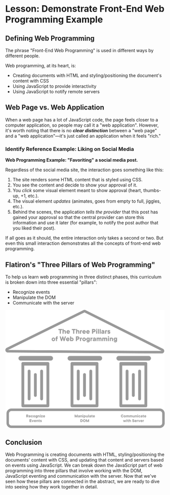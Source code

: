 # Lesson: Demonstrate Front-End Web Programming Example

## Defining Web Programming

The phrase "Front-End Web Programming" is used in different ways by different people.

Web programming, at its heart, is:

- Creating documents with HTML and styling/positioning the document's content with CSS
- Using JavaScript to provide interactivity
- Using JavaScript to notify remote servers

## Web Page vs. Web Application

When a web page has a lot of JavaScript code, the page feels closer to a computer application, so people may call it a "web application". However, it's worth noting that there is no _**clear distinction**_ between a "web page" and a "web application"—it's just called an application when it feels "rich."

### Identify Reference Example: Liking on Social Media

**Web Programming Example: "Favoriting" a social media post.**

Regardless of the social media site, the interaction goes something like this:

1. The site renders some HTML content that is styled using CSS.
2. You see the content and decide to show your approval of it.
3. You _click_ some visual element meant to show approval (heart, thumbs-up, +1, etc.).
4. The visual element _updates_ (animates, goes from empty to full, jiggles, etc.).
5. Behind the scenes, the application _tells the provider_ that this post has gained your approval so that the central provider can store this information and use it later (for example, to notify the post author that you liked their post).

If all goes as it should, the entire interaction only takes a second or two. But even this small interaction demonstrates all the concepts of front-end web programming.

## Flatiron's "Three Pillars of Web Programming"

To help us learn web programming in three distinct phases, this curriculum is broken down into three essential "pillars":

- Recognize events
- Manipulate the DOM
- Communicate with the server

![The Three Pillars of Web Programming](/public/images/front-end-web-programming-in-javascript/the-three-pillars-of-web-programming.png)

## Conclusion

Web Programming is creating documents with HTML, styling/positioning the documents' content with CSS, and updating that content and servers based on events using JavaScript. We can break down the JavaScript part of web programming into three pillars that involve working with the DOM, JavaScript eventing and communication with the server. Now that we've seen how these pillars are connected in the abstract, we are ready to dive into seeing how they work together in detail.
